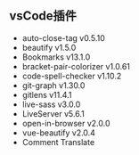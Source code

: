 ﻿## vsCode插件
  * auto-close-tag v0.5.10
  * beautify v1.5.0
  * Bookmarks v13.1.0
  * bracket-pair-colorizer v1.0.61 
  * code-spell-checker v1.10.2  
  * git-graph v1.30.0
  * gitlens v11.4.1
  * live-sass v3.0.0
  * LiveServer v5.6.1 
  * open-in-browser v2.0.0  
  * vue-beautify v2.0.4 
  * Comment Translate